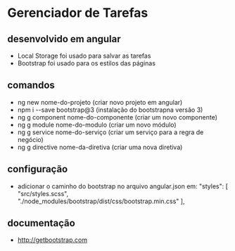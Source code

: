 # Gerenciador de Tarefas

## desenvolvido em angular
- Local Storage foi usado para salvar as tarefas
- Bootstrap foi usado para os estilos das páginas

## comandos
- ng new nome-do-projeto (criar novo projeto em angular)
- npm i --save bootstrap@3 (instalação do bootstrapna versão 3)
- ng g component nome-do-componente (criar um novo componente)
- ng g module nome-do-modulo (criar um novo módulo)
- ng g service nome-do-serviço (criar um serviço para a regra de negócio)
- ng g directive nome-da-diretiva (criar uma nova diretiva)

## configuração
- adicionar o caminho do bootstrap no arquivo angular.json em: 
"styles": [
  "src/styles.scss",
  "./node_modules/bootstrap/dist/css/bootstrap.min.css"
],

## documentação
- http://getbootstrap.com
